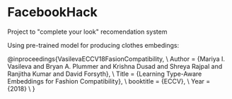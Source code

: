 # FacebookHack
Project to "complete your look" recomendation system


Using pre-trained model for producing clothes embedings:

@inproceedings{VasilevaECCV18FasionCompatibility, \\
Author = {Mariya I. Vasileva and Bryan A. Plummer and Krishna Dusad and Shreya Rajpal and Ranjitha Kumar and David Forsyth}, \\
Title = {Learning Type-Aware Embeddings for Fashion Compatibility}, \\
booktitle = {ECCV}, \\
Year = {2018} \\
}
